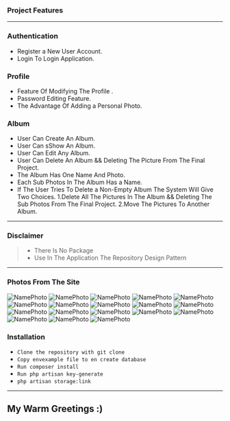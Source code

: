 ### Project Features  
-------------------------------------------------------------------------------------------------
### Authentication<!--h3-->
- Register a New User Account. 
- Login To Login Application.  
### Profile 
- Feature Of Modifying The Profile .
- Password Editing Feature.
- The Advantage Of Adding a Personal Photo.
### Album 
- User Can Create An Album.
- User Can sShow An Album.
- User Can Edit Any Album.
- User Can Delete An Album && Deleting The Picture From The Final Project.
- The Album Has One Name And Photo.
- Each Sub Photos In The Album Has a Name.
- If The User Tries To Delete a Non-Empty Album The System Will Give Two Choices.
1.Delete All The Pictures In The Album && Deleting The Sub Photos From The Final Project.
2.Move The Pictures To Another Album.
-------------------------------------------------------------------------------------------------
### Disclaimer  
> - There Is No Package
>- Use In The Application The Repository Design Pattern   
-------------------------------------------------------------------------------------------------
### Photos From The Site
<!-- ------------------------------------------------------------------------------------------------- -->
 ![NamePhoto](public/assets/img/2022-09-07%20(2).png)
 ![NamePhoto](public/assets/img/2022-09-07%20(1).png)
 ![NamePhoto](public/assets/img/2022-09-07%20(3).png)
 ![NamePhoto](public/assets/img/2022-09-07%20(4).png)
 ![NamePhoto](public/assets/img/2022-09-07%20(5).png)
 ![NamePhoto](public/assets/img/2022-09-07%20(6).png)
 ![NamePhoto](public/assets/img/2022-09-07%20(7).png)
 ![NamePhoto](public/assets/img/2022-09-07%20(8).png)
 ![NamePhoto](public/assets/img/2022-09-07%20(9).png)
 ![NamePhoto](//public/assets/img/2022-09-07%20(10).png)
 ![NamePhoto](public/assets/img/2022-09-07%20(11).png)
 ![NamePhoto](public/assets/img/2022-09-07%20(12).png)
 ![NamePhoto](public/assets/img/2022-09-07%20(13).png)
 ![NamePhoto](public/assets/img/2022-09-07%20(14).png)
 ![NamePhoto](public/assets/img/2022-09-07%20(15).png)
 ![NamePhoto](public/assets/img/2022-09-07%20(16).png)
 ![NamePhoto](public/assets/img/2022-09-07%20(17).png)
 ![NamePhoto](public/assets/img/2022-09-07%20(19).png)

 ### Installation
 - ` Clone the repository with git clone ` 
 - ` Copy envexample file to en create database ` 
 - ` Run composer install ` 
 - ` Run php artisan key-generate ` 
 - ` php artisan storage:link `
 -------------------------------------------------------------------------------------------------
 ## My Warm Greetings :)

